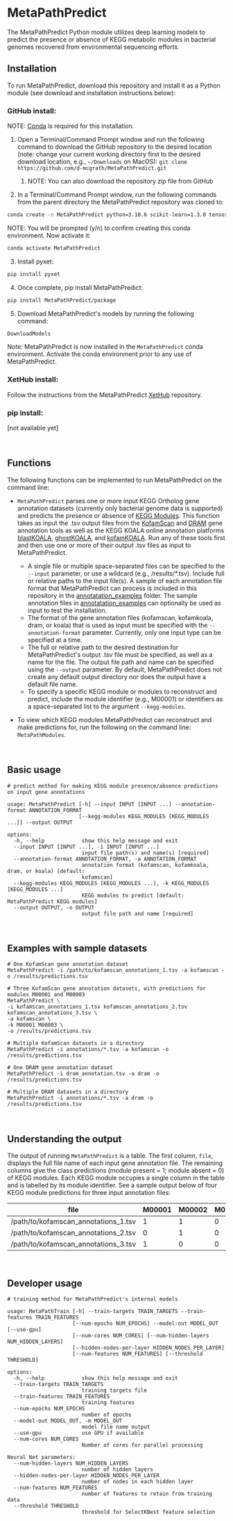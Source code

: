 # MetaPathPredict

The MetaPathPredict Python module utilizes deep learning models to predict the presence or absence of KEGG metabolic modules in bacterial genomes recovered from environmental sequencing efforts.

## Installation

To run MetaPathPredict, download this repository and install it as a Python module (see download and installation instructions below):


### GitHub install:

NOTE: [Conda](https://docs.conda.io/en/latest/) is required for this installation.

1. Open a Terminal/Command Prompt window and run the following command to download the
GitHub repository to the desired location (note: change your current working directory first
to the desired download location, e.g., `~/Downloads` on MacOS):
`git clone https://github.com/d-mcgrath/MetaPathPredict.git`

    1. NOTE: You can also download the repository zip file from GitHub

2. In a Terminal/Command Prompt window, run the following commands from the parent directory the MetaPathPredict repository was cloned to:
```bash
conda create -n MetaPathPredict python=3.10.6 scikit-learn=1.3.0 tensorflow=2.10.0 numpy=1.23.4 pandas=1.5.2 keras=2.10.0 git=2.40.1
```
NOTE: You will be prompted (y/n) to confirm creating this conda environment. Now activate it:

```bash
conda activate MetaPathPredict
```

3. Install pyxet:
```bash
pip install pyxet
```

4. Once complete, pip install MetaPathPredict:
```bash
pip install MetaPathPredict/package
```

5. Download MetaPathPredict's models by running the following command:
```bash
DownloadModels
```

Note: MetaPathPredict is now installed in the `MetaPathPredict` conda environment. Activate the conda environment prior to any use of MetaPathPredict.

### XetHub install:
Follow the instructions from the MetaPathPredict [XetHub](https://xethub.com/dgellermcgrath/MetaPathPredict) repository.

### pip install:
[not available yet]

<br>

## Functions

The following functions can be implemented to run MetaPathPredict on the command line:

- `MetaPathPredict` parses one or more input KEGG Ortholog gene annotation datasets (currently only bacterial genome data is supported) and predicts the presence or absence of [KEGG Modules](https://www.genome.jp/kegg/module.html). This function takes as input the .tsv output files from the [KofamScan](https://github.com/takaram/kofam_scan) and [DRAM](https://github.com/WrightonLabCSU/DRAM) gene annotation tools as well as the KEGG KOALA online annotation platforms [blastKOALA](https://www.kegg.jp/blastkoala/), [ghostKOALA](https://www.kegg.jp/ghostkoala/), and [kofamKOALA](https://www.genome.jp/tools/kofamkoala/). Run any of these tools first and then use one or more of their output .tsv files as input to MetaPathPredict.
    - A single file or multiple space-separated files can be specified to the `--input` parameter, or use a wildcard (e.g., /results/*.tsv). Include full or relative paths to the input file(s). A sample of each annotation file format that MetaPathPredict can process is included in this repository in the [annotatation_examples](annotatation_examples) folder. The sample annotation files in [annotatation_examples](annotatation_examples) can optionally be used as input to test the installation.
    - The format of the gene annotation files (kofamscan, kofamkoala, dram, or koala) that is used as input must be specified with the `--annotation-format` parameter. Currently, only one input type can be specified at a time.
    - The full or relative path to the desired destination for MetaPathPredict's output .tsv file must be specified, as well as a name for the file. The output file path and name can be specified using the `--output` parameter. By default, MetaPathPredict does not create any default output directory nor does the output have a default file name.
    - To specify a specific KEGG module or modules to reconstruct and predict, include the module identifier (e.g., M00001) or identifiers as a space-separated list to the argument `--kegg-modules`.

- To view which KEGG modules MetaPathPredict can reconstruct and make predictions for, run the following on the command line: `MetaPathModules`.

<br>

## Basic usage

```
# predict method for making KEGG module presence/absence predictions on input gene annotations

usage: MetaPathPredict [-h] --input INPUT [INPUT ...] --annotation-format ANNOTATION_FORMAT
                       [--kegg-modules KEGG_MODULES [KEGG_MODULES ...]] --output OUTPUT

options:
  -h, --help            show this help message and exit
  --input INPUT [INPUT ...], -i INPUT [INPUT ...]
                        input file path(s) and name(s) [required]
  --annotation-format ANNOTATION_FORMAT, -a ANNOTATION_FORMAT
                        annotation format (kofamscan, kofamkoala, dram, or koala) [default:
                        kofamscan]
  --kegg-modules KEGG_MODULES [KEGG_MODULES ...], -k KEGG_MODULES [KEGG_MODULES ...]
                        KEGG modules to predict [default: MetaPathPredict KEGG modules]
  --output OUTPUT, -o OUTPUT
                        output file path and name [required]
```

<br>

## Examples with sample datasets

```
# One KofamScan gene annotation dataset
MetaPathPredict -i /path/to/kofamscan_annotations_1.tsv -a kofamscan -o /results/predictions.tsv

# Three KofamScan gene annotation datasets, with predictions for modules M00001 and M00003
MetaPathPredict \
-i kofamscan_annotations_1.tsv kofamscan_annotations_2.tsv kofamscan_annotations_3.tsv \
-a kofamscan \
-k M00001 M00003 \
-o /results/predictions.tsv

# Multiple KofamScan datasets in a directory
MetaPathPredict -i annotations/*.tsv -a kofamscan -o /results/predictions.tsv

# One DRAM gene annotation dataset
MetaPathPredict -i dram_annotation.tsv -a dram -o /results/predictions.tsv

# Multiple DRAM datasets in a directory
MetaPathPredict -i annotations/*.tsv -a dram -o /results/predictions.tsv
```

<br>

## Understanding the output

The output of running `MetaPathPredict` is a table. The first column, `file`, displays the full file name of each input gene annotation file. The remaining columns give the class predictions (module present = 1; module absent = 0) of KEGG modules. Each KEGG module occupies a single column in the table and is labelled by its module identifier. See a sample output below of four KEGG module predictions for three input annotation files:

| file                                 | M00001 | M00002 | M00003 | M00004 |
|--------------------------------------|--------|--------|--------|--------|
| /path/to/kofamscan_annotations_1.tsv | 1      | 1      | 0      | 1      |
| /path/to/kofamscan_annotations_2.tsv | 0      | 1      | 0      | 0      |
| /path/to/kofamscan_annotations_3.tsv | 1      | 0      | 0      | 0      |

<br>

## Developer usage

```
# training method for MetaPathPredict's internal models

usage: MetaPathTrain [-h] --train-targets TRAIN_TARGETS --train-features TRAIN_FEATURES
                     [--num-epochs NUM_EPOCHS] --model-out MODEL_OUT [--use-gpu]
                     [--num-cores NUM_CORES] [--num-hidden-layers NUM_HIDDEN_LAYERS]
                     [--hidden-nodes-per-layer HIDDEN_NODES_PER_LAYER]
                     [--num-features NUM_FEATURES] [--threshold THRESHOLD]

options:
  -h, --help            show this help message and exit
  --train-targets TRAIN_TARGETS
                        training targets file
  --train-features TRAIN_FEATURES
                        training features
  --num-epochs NUM_EPOCHS
                        number of epochs
  --model-out MODEL_OUT, -m MODEL_OUT
                        model file name output
  --use-gpu             use GPU if available
  --num-cores NUM_CORES
                        Number of cores for parallel processing

Neural Net parameters:
  --num-hidden-layers NUM_HIDDEN_LAYERS
                        number of hidden layers
  --hidden-nodes-per-layer HIDDEN_NODES_PER_LAYER
                        number of nodes in each hidden layer
  --num-features NUM_FEATURES
                        number of features to retain from training data
  --threshold THRESHOLD
                        threshold for SelectKBest feature selection
```
